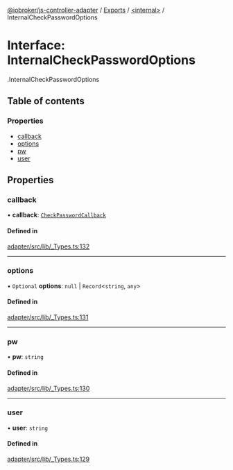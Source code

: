 [@iobroker/js-controller-adapter](../README.md) / [Exports](../modules.md) / [<internal\>](../modules/internal_.md) / InternalCheckPasswordOptions

# Interface: InternalCheckPasswordOptions

[<internal>](../modules/internal_.md).InternalCheckPasswordOptions

## Table of contents

### Properties

- [callback](internal_.InternalCheckPasswordOptions.md#callback)
- [options](internal_.InternalCheckPasswordOptions.md#options)
- [pw](internal_.InternalCheckPasswordOptions.md#pw)
- [user](internal_.InternalCheckPasswordOptions.md#user)

## Properties

### callback

• **callback**: [`CheckPasswordCallback`](../modules/internal_.md#checkpasswordcallback)

#### Defined in

[adapter/src/lib/_Types.ts:132](https://github.com/ioBroker/ioBroker.js-controller/blob/9bd0ce3f/packages/adapter/src/lib/_Types.ts#L132)

___

### options

• `Optional` **options**: ``null`` \| `Record`<`string`, `any`\>

#### Defined in

[adapter/src/lib/_Types.ts:131](https://github.com/ioBroker/ioBroker.js-controller/blob/9bd0ce3f/packages/adapter/src/lib/_Types.ts#L131)

___

### pw

• **pw**: `string`

#### Defined in

[adapter/src/lib/_Types.ts:130](https://github.com/ioBroker/ioBroker.js-controller/blob/9bd0ce3f/packages/adapter/src/lib/_Types.ts#L130)

___

### user

• **user**: `string`

#### Defined in

[adapter/src/lib/_Types.ts:129](https://github.com/ioBroker/ioBroker.js-controller/blob/9bd0ce3f/packages/adapter/src/lib/_Types.ts#L129)
